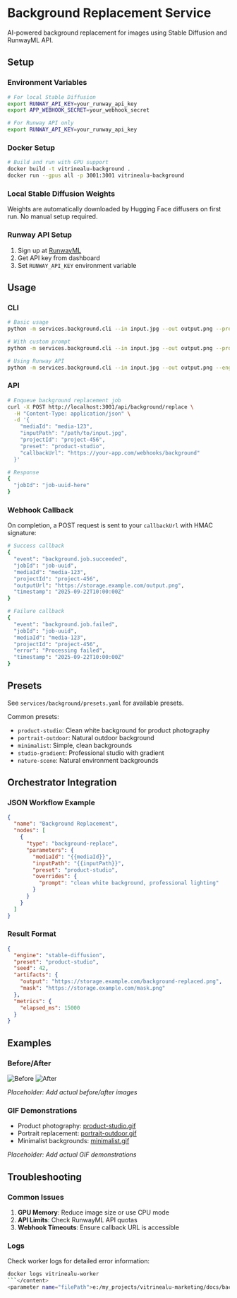 # Background Replacement Service

AI-powered background replacement for images using Stable Diffusion and RunwayML API.

## Setup

### Environment Variables

```bash
# For local Stable Diffusion
export RUNWAY_API_KEY=your_runway_api_key
export APP_WEBHOOK_SECRET=your_webhook_secret

# For Runway API only
export RUNWAY_API_KEY=your_runway_api_key
```

### Docker Setup

```bash
# Build and run with GPU support
docker build -t vitrinealu-background .
docker run --gpus all -p 3001:3001 vitrinealu-background
```

### Local Stable Diffusion Weights

Weights are automatically downloaded by Hugging Face diffusers on first run. No manual setup required.

### Runway API Setup

1. Sign up at [RunwayML](https://runwayml.com)
2. Get API key from dashboard
3. Set `RUNWAY_API_KEY` environment variable

## Usage

### CLI

```bash
# Basic usage
python -m services.background.cli --in input.jpg --out output.png --preset product-studio

# With custom prompt
python -m services.background.cli --in input.jpg --out output.png --prompt "clean white background"

# Using Runway API
python -m services.background.cli --in input.jpg --out output.png --engine runway
```

### API

```bash
# Enqueue background replacement job
curl -X POST http://localhost:3001/api/background/replace \
  -H "Content-Type: application/json" \
  -d '{
    "mediaId": "media-123",
    "inputPath": "/path/to/input.jpg",
    "projectId": "project-456",
    "preset": "product-studio",
    "callbackUrl": "https://your-app.com/webhooks/background"
  }'

# Response
{
  "jobId": "job-uuid-here"
}
```

### Webhook Callback

On completion, a POST request is sent to your `callbackUrl` with HMAC signature:

```bash
# Success callback
{
  "event": "background.job.succeeded",
  "jobId": "job-uuid",
  "mediaId": "media-123",
  "projectId": "project-456",
  "outputUrl": "https://storage.example.com/output.png",
  "timestamp": "2025-09-22T10:00:00Z"
}

# Failure callback
{
  "event": "background.job.failed",
  "jobId": "job-uuid",
  "mediaId": "media-123",
  "projectId": "project-456",
  "error": "Processing failed",
  "timestamp": "2025-09-22T10:00:00Z"
}
```

## Presets

See `services/background/presets.yaml` for available presets.

Common presets:
- `product-studio`: Clean white background for product photography
- `portrait-outdoor`: Natural outdoor background
- `minimalist`: Simple, clean backgrounds
- `studio-gradient`: Professional studio with gradient
- `nature-scene`: Natural environment backgrounds

## Orchestrator Integration

### JSON Workflow Example

```json
{
  "name": "Background Replacement",
  "nodes": [
    {
      "type": "background-replace",
      "parameters": {
        "mediaId": "{{mediaId}}",
        "inputPath": "{{inputPath}}",
        "preset": "product-studio",
        "overrides": {
          "prompt": "clean white background, professional lighting"
        }
      }
    }
  ]
}
```

### Result Format

```json
{
  "engine": "stable-diffusion",
  "preset": "product-studio",
  "seed": 42,
  "artifacts": {
    "output": "https://storage.example.com/background-replaced.png",
    "mask": "https://storage.example.com/mask.png"
  },
  "metrics": {
    "elapsed_ms": 15000
  }
}
```

## Examples

### Before/After

![Before](fixtures/background/input.jpg)
![After](fixtures/background/output-product-studio.jpg)

*Placeholder: Add actual before/after images*

### GIF Demonstrations

- Product photography: [product-studio.gif](fixtures/background/product-studio.gif)
- Portrait replacement: [portrait-outdoor.gif](fixtures/background/portrait-outdoor.gif)
- Minimalist backgrounds: [minimalist.gif](fixtures/background/minimalist.gif)

*Placeholder: Add actual GIF demonstrations*

## Troubleshooting

### Common Issues

1. **GPU Memory**: Reduce image size or use CPU mode
2. **API Limits**: Check RunwayML API quotas
3. **Webhook Timeouts**: Ensure callback URL is accessible

### Logs

Check worker logs for detailed error information:

```bash
docker logs vitrinealu-worker
```</content>
<parameter name="filePath">e:/my_projects/vitrinealu-marketing/docs/background-replacement.md